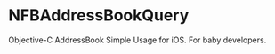 NFBAddressBookQuery
===================

Objective-C AddressBook Simple Usage for iOS. For baby developers.